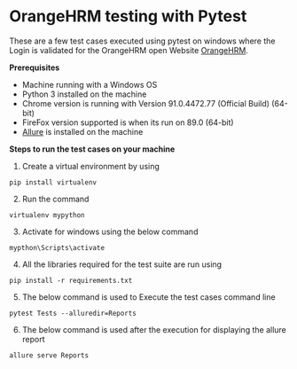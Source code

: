 # OrangeHRM testing with Pytest

These are a few test cases executed using pytest on windows where the Login is validated for the OrangeHRM open Website [OrangeHRM](https://opensource-demo.orangehrmlive.com/).

**Prerequisites**

 - Machine running with a Windows OS
 - Python 3 installed on the machine
 - Chrome version is running with Version 91.0.4472.77 (Official Build) (64-bit)
 - FireFox version supported is when its run on 89.0 (64-bit)
 - [Allure](https://docs.qameta.io/allure/) is installed on the machine

**Steps to run the test cases on your machine**
1) Create a virtual environment by using 

```
pip install virtualenv
```

2) Run the command
 
```
virtualenv mypython
```

3) Activate for windows using the below command
 
```
mypthon\Scripts\activate
``` 

4) All the libraries required for the test suite are run using 
```
pip install -r requirements.txt
```

5) The below command is used to Execute the test cases command line 
```
pytest Tests --alluredir=Reports
```

6) The below command is used after the execution for displaying the allure report
```
allure serve Reports 
```

